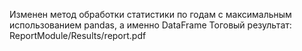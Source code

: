 Изменен метод обработки статистики по годам с максимальным использованием pandas, а именно DataFrame
Тоговый результат: ReportModule/Results/report.pdf